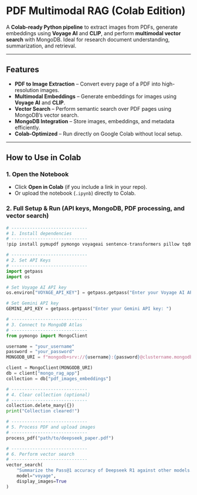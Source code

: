 # PDF Multimodal RAG (Colab Edition)

A **Colab-ready Python pipeline** to extract images from PDFs, generate embeddings using **Voyage AI** and **CLIP**, and perform **multimodal vector search** with MongoDB. Ideal for research document understanding, summarization, and retrieval.

---

## Features

- **PDF to Image Extraction** – Convert every page of a PDF into high-resolution images.  
- **Multimodal Embeddings** – Generate embeddings for images using **Voyage AI** and **CLIP**.  
- **Vector Search** – Perform semantic search over PDF pages using MongoDB’s vector search.  
- **MongoDB Integration** – Store images, embeddings, and metadata efficiently.  
- **Colab-Optimized** – Run directly on Google Colab without local setup.

---

## How to Use in Colab

### 1. Open the Notebook

- Click **Open in Colab** (if you include a link in your repo).  
- Or upload the notebook (`.ipynb`) directly to Colab.

### 2. Full Setup & Run (API keys, MongoDB, PDF processing, and vector search)

```python
# -----------------------------
# 1. Install dependencies
# -----------------------------
!pip install pymupdf pymongo voyageai sentence-transformers pillow tqdm

# -----------------------------
# 2. Set API Keys
# -----------------------------
import getpass
import os

# Set Voyage AI API key
os.environ["VOYAGE_API_KEY"] = getpass.getpass("Enter your Voyage AI API key: ")

# Set Gemini API key
GEMINI_API_KEY = getpass.getpass("Enter your Gemini API key: ")

# -----------------------------
# 3. Connect to MongoDB Atlas
# -----------------------------
from pymongo import MongoClient

username = "your_username"
password = "your_password"
MONGODB_URI = f"mongodb+srv://{username}:{password}@clustername.mongodb.net/?retryWrites=true&w=majority"

client = MongoClient(MONGODB_URI)
db = client["mongo_rag_app"]
collection = db["pdf_images_embeddings"]

# -----------------------------
# 4. Clear collection (optional)
# -----------------------------
collection.delete_many({})
print("Collection cleared!")

# -----------------------------
# 5. Process PDF and upload images
# -----------------------------
process_pdf("path/to/deepseek_paper.pdf")

# -----------------------------
# 6. Perform vector search
# -----------------------------
vector_search(
    "Summarize the Pass@1 accuracy of Deepseek R1 against other models.",
    model="voyage",
    display_images=True
)
